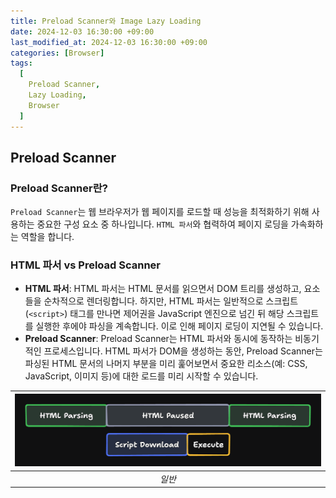 ```yaml
---
title: Preload Scanner와 Image Lazy Loading
date: 2024-12-03 16:30:00 +09:00
last_modified_at: 2024-12-03 16:30:00 +09:00
categories: [Browser]
tags:
  [
    Preload Scanner,
    Lazy Loading,
    Browser
  ]
---
```


## Preload Scanner
### Preload Scanner란?

`Preload Scanner`는 웹 브라우저가 웹 페이지를 로드할 때 성능을 최적화하기 위해 사용하는 중요한 구성 요소 중 하나입니다. `HTML 파서`와 협력하여 페이지 로딩을 가속화하는 역할을 합니다.

### HTML 파서 vs Preload Scanner

- **HTML 파서**: HTML 파서는 HTML 문서를 읽으면서 DOM 트리를 생성하고, 요소들을 순차적으로 렌더링합니다. 하지만, HTML 파서는 일반적으로 스크립트(`<script>`) 태그를 만나면 제어권을 JavaScript 엔진으로 넘긴 뒤 해당 스크립트를 실행한 후에야 파싱을 계속합니다. 이로 인해 페이지 로딩이 지연될 수 있습니다.
- **Preload Scanner**: Preload Scanner는 HTML 파서와 동시에 동작하는 비동기적인 프로세스입니다. HTML 파서가 DOM을 생성하는 동안, Preload Scanner는 파싱된 HTML 문서의 나머지 부분을 미리 훑어보면서 중요한 리소스(예: CSS, JavaScript, 이미지 등)에 대한 로드를 미리 시작할 수 있습니다.

| ![일반 <script src=””> 동작방식 (단 defer, async 스크립트 동작방식은 이와 다릅니다.)](/assets/img/posts/2024-12-03/PreloadScanner(1).png) |
|:-------------------------------------------------------------------------------------------------------------------:|
|                           *일반 <script src=””> 동작방식 (단, defer, async 스크립트 동작방식은 이와 다릅니다.)*                           |

| ![기본적인 형태의 HTML 마크업](/assets/img/posts/2024-12-03/PreloadScanner(2).png) |
|:------------------------------------------------------------------------:|
|                           *기본적인 형태의 HTML 마크업*                            |

| ![HTML Parser](/assets/img/posts/2024-12-03/PreloadScanner(3).png) |
|:------------------------------------------------------------------:|
|                           *HTML Parser*                            |

| ![Preload Scanner](/assets/img/posts/2024-12-03/PreloadScanner(4).png) |
|:----------------------------------------------------------------------:|
|                           *Preload Scanner*                            |

### Preload Scanner의 역할

1. **`리소스 발견 및 미리 로드`**: Preload Scanner는 아직 파서가 해당 부분에 도달하지 않았더라도 HTML 문서에서 중요한 리소스를 미리 찾아냅니다. 그런 다음, 브라우저는 해당 리소스(CSS, JS, 이미지 등)를 다운로드하기 시작하여 렌더링에 필요한 파일이 빨리 준비되도록 합니다.
2. **`렌더링 지연 최소화`**: Preload Scanner는 스크립트 태그(`<script>`)와 같은 로딩을 지연시킬 수 있는 요소를 분석하여, 파서가 멈추기 전에 필요한 리소스를 미리 가져오도록 합니다. 이를 통해, 파서가 스크립트를 처리하는 동안에도 브라우저는 필요한 리소스를 미리 준비하여 렌더링 지연을 최소화할 수 있습니다.
3. **`성능 최적화`**: Preload Scanner는 브라우저가 리소스를 미리 다운로드할 수 있게 하여 전체 페이지 로드 시간을 줄이고, 사용자 경험을 개선합니다. 특히, 중요한 스타일시트나 스크립트 파일이 필요할 때, 이러한 리소스들이 이미 다운로드되어 준비되어 있으므로 렌더링이 더 빠르게 이루어집니다.


> 💡 요약: Preload Scanner는 HTML 파서와 함께 동작하여 중요한 리소스를 미리 스캔하고 로드하는 기능을 담당합니다.   
> 이를 통해 페이지 로드 성능을 최적화하고, 사용자가 페이지를 더 빨리 볼 수 있도록 도와줍니다.


## 이미지 지연 로딩 (Image Lazy Loading)

### 지연 로딩(Lazy Loading) 이란?
웹페이지에서 이미지를 필요할 때만 로드하는 기법으로, 페이지 성능과 사용자 경험을 개선하기 위해 사용됩니다.  
기본적으로 브라우저는 페이지가 로드될 때 모든 이미지를 한 번에 다운로드하지만, 지연 로딩을 사용하면 사용자가 해당 이미지가 보이는 위치로 스크롤할 때만 이미지를 로드합니다.

### 구현의 용이성 및 성능 개선 효과

지연 로딩을 구현하는 것은 비교적 적은 노력으로도 상당한 성능 개선 효과를 볼 수 있는 기술입니다.  
특히 페이지의 초기 로드 시기 동안 성능과 사용자 경험을 향상시킬 수 있습니다.

### 동작 예시

| ![Lazy Loading이 적용된 동작화면](https://github.com/user-attachments/assets/34ceba57-e855-430b-9018-67130967a8fb) |
|:----------------------------------------------------------------------------------------------------------:|
|                                          *Lazy Loading이 적용된 동작화면*                                          |


### Network 요청

- 기존 Network 요청 수 : `222` / `260`  (`image request` / `total request` )

  ![image.png](/assets/img/posts/2024-12-03/LazyLoading(1).png)


- 지연로딩 적용 후 Network 요청 수 : `18` / `60` (`image request` / `total request` )

  ![image.png](/assets/img/posts/2024-12-03/LazyLoading(2).png)


### 적용 방법

- `<img>` 엘리먼트의 경우 `loading` 속성을 통해 브라우저에 로드 방법을 알려줄 수 있습니다.
  - `lazy` 옵션을 설정할 경우, 뷰포트(viewport) 일정 범위내에 이미지가 들어올때까지 이미지 로드를 연기합니다.
    (범위는 브라우저마자 조금씩 다를 수 있지만 스크롤 할 때 이미지 로드에 문제가 없을만큼 설정되어 있습니다)
  - `eager` 옵션을 설정할 경우, loading 속성의 default 값으로 이미지가 뷰포트(viewport) 외부에 있더라도 즉시 로드 됩니다.
- `background-image` 등을 통한 css 속성으로 이미지를 로드하는 경우에는, `JavaScript`를 통해 지연로딩을 구현해야 합니다.
  - [데이터 속성(data-\*)](https://developer.mozilla.org/en-US/docs/Web/HTML/Global_attributes/data-\*)에 image url을 설정해주고 [Intersection Observer API](https://developer.mozilla.org/docs/Web/API/Intersection_Observer_API) 를 사용하여 엘리먼트가 뷰포트(viewport) 범위에 들어오는 경우 데이터 속성에 있는 url을 실제 style backogrund-image로 설정해줍니다.

```tsx
// <img> 엘리먼트의 경우...
<img loading="lazy" src="image.jpg" alt="..." />

/************************* *************************/

  // css속성 background-image를 사용하는 경우...
const profileObserverRef = useIntersect(lazyImageLoadIntersect, {
    root: null,
    rootMargin: '0px',
    threshold: 0.1,
  });

function lazyImageLoadIntersect(entry: IntersectionObserverEntry, observer: IntersectionObserver) {
  const div = entry.target as HTMLElement;

  observer.unobserve(div);

  div.style.backgroundImage = div.dataset.bg;
}

<div ref={profileObserverRef} data-bg="url(~~/profile.png)" />
```

### Lazy Loading 적용 시 얻는 이점

1. **`초기 페이지 로드 시간 단축`**
   - 페이지가 로드될 때, 이미지를 즉시 로드하지 않고 사용자가 스크롤 하여 해당 이미지가 뷰포트(viewport)에 나타나기 직전에 로드하게 됩니다.   
   - 이를 통해 초기 페이지 로드 시 필요한 네트워크 리소스와 브라우저의 렌더링 작업을 줄일 수 있습니다. 결과적으로 페이지가 더 빨리 사용자에게 표시될 수 있습니다.
2. **`네트워크 대역폭 절약`**
   - 사용자가 페이지의 일부만 보고 떠날 경우, 보이지 않는 이미지들은 로드되지 않기 때문에 불필요한 네트워크 대역폭을 절약할 수 있습니다.
   - 네트워크 대역폭은 한정된 자원입니다. 한 번에 너무 많은 리소스를 요청하면 네트워크에 경합과정이 생기며 전체 페이지 로드가 느려질 수 있습니다. 불필요한 이미지 로드를 지연시키면, 네트워크 자원을 더 중요한 초기 리소스(예: HTML, CSS, JavaScript) 로드에 집중시킬 수 있습니다. 이로 인해 필요한 리소스들이 더 빨리 다운로드되고, 페이지가 더 빨리 렌더링 될 수 있습니다
   - 네트워크 연결 상태가 좋지 않은 경우 페이지의 LCP(Largest Contentful Paint)를 개선할 수 있으며, 대역폭을 재할당하면 LCP 후보자가 더 빠르게 로드하고 페인팅하는 데 도움이 될 수 있습니다.
3. `브라우저 메모리 사용 최적화`
   - 이미지가 즉시 로드되지 않기 때문에 브라우저의 메모리 사용량을 최적화할 수 있습니다. 이는 브라우저가 한꺼번에 많은 이미지들을 처리할 필요가 없어 메모리 사용량이 줄어들고, 브라우저의 성능이 향상됩니다.
4. **`모바일 사용성 향상`**
   - 모바일 환경에서는 데이터 사용량이 중요한 요소입니다. Lazy Loading을 통해 데이터 사용량을 줄여, 모바일 사용자의 요금 부담을 낮추고, 더 나은 모바일 사용성을 제공합니다.

> 💡 요약: 이미지가 중요 렌더링 경로(CRP) 차단 리소스는 아니지만, 네트워크 자원을 절약하며 중요 렌더링 경로의 리소스들을 빨리 로드하고 처리해서 초기 페이지 로딩 시간이 단축에 도움을 줄 수 있습니다.

### 모든 이미지에 적용한다면?

> 🚫 **초기 뷰포트(viewport)에 있는 이미지를 지연 로딩하면 안됩니다.**  
> (대표적인 안티패턴으로 잠재적으로 **LCP 이미지를 지연**시킬 수 있습니다.)

지연로딩은 초기 렌더링 시 뷰포트(viewport) 범위 외부에 있는 요소들에만 적용해야 합니다.

현대에서 웹사이트는 다양한 디바이스(PC, 태블릿, 모바일 등)에서 접근이 가능하기 때문에 각 장치의 뷰포트(viewport) 범위 및 종횡비를 전부 고려하기란 사실 쉬운일이 아닙니다.

동일한 모델의 태블릿을 사용하더라도 누군가는 가로방향으로 사용하고, 누군가는 세로방향으로 사용하면 뷰포트의 수평, 수직공간에 노출되는 요소가 달라지기 때문입니다.

하지만, 확실히 사용하면 안된다고 말할 수 있는 요소들이 존재합니다. 예를 들어, 디바이스의 종류나 종횡비에 상관없이 `페이지 상단에 노출되는 요소` , `Hero Image` , `LCP 후보`가 될 수 있는 요소들이 있습니다.

지연로딩이 걸려있지 않은 요소의 경우, 중요 렌더링 경로(CRP) 중 `HTML 파싱단계`에서 보조 Parser라고 할 수 있는 `Preload Scanner`에 의해 빠르게 발견되어 리소스를 빠르게 `fetch` 합니다.

반면 요소에 지연로딩이 걸려있는 경우, 이미지의 최종 위치가 사용자의 뷰포트(viewport) 범위 내에 있는지 파악하기 위해 중요 렌더링 경로(CRP)중 `레이아웃 단계`를 마칠때 까지 기다린 이후 범위내에 있다면 그제서야 `fetch` 하기 시작합니다.

이는 `Preload Scanner` 의 이점을 전혀 누릴 수 없어서, 중요 이미지인데도 불구하고 늦게 `fetch` 되어 사용자 경험에 부정적인 영향을 미칠 수 있습니다.

---

> *Hero Image - 웹사이트에서 화면을 가득 채우는 큰 배너 이미지. 일반적으로 앞이나 가운데에 눈에 확 들어오도록 배치되기 때문에 방문자의 이목을 집중시킨다.*  
> *LCP(Largest Contentful Paint) - 사용자가 페이지를 처음 탐색한 시점을 기준으로 뷰포트에 표시되는 가장 큰 이미지, 텍스트 블록 또는 비디오의 렌더링 시간*

## 자문자답

`Question`  
🤷: css 파일 내에서 다른 css 파일을 불러올(@import) 경우에도 Preload Scanner에 의해 발견되어지나요?

<code class="language-plaintext highlighter-rouge" style="color: red;">Answer</code>   
🙎: 결론만 먼저 말씀드리자면 아닙니다. Preload Scanner는 오직 서버에서 응답받은 정적 HTML만 스캔할 수 있습니다.

`Question`  
🤷: React 컴포넌트에 있는 요소들은 발견할 수 있나요?

<code class="language-plaintext highlighter-rouge" style="color: red;">Answer</code>  
🙎: 아닙니다. CSR방식을 사용하는 경우에는 발견하지 못합니다. 보통 React를 통한 CSR방식에서는 빈 HTML구조에 “root” 같은 ID를 가진 엘리먼트를 주입하고 번들된 js파일을 load 하고 실행한 뒤 해당 엘리먼트의 하위 요소로 렌더링 하게 되는데요. 이 동작방식으로 인해 초기 서버에서 응답받은 HTML에서 Preload Scanner가 미리 발견하고 로드할 요소가 없습니다.

`Question`  
🤷: 이럴때는 그럼 어떤 방법으로 Preload Scanner의 이점을 누릴 수 있을까요?

<code class="language-plaintext highlighter-rouge" style="color: red;">Answer</code>  
🙎: 번들된 js를 주입하는 Template HTML에 미리 해당 요소들을 배치하는 방안도 있으며, preload 를 통해 필요한 리소스를 미리 로드할 수 있습니다. 그리고 페이지의 마크업이 꼭 클라이언트에서 렌더링 되야하는 이유가 있는게 아니라면 SSR 방식으로 마크업을 제공하는 방식을 고려할 수 있습니다.
